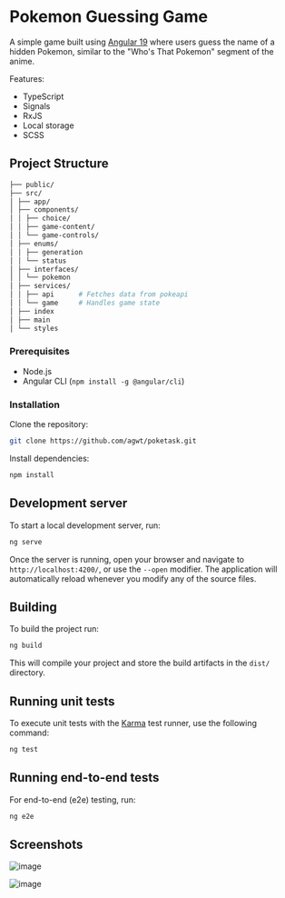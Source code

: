 # Pokemon Guessing Game 

A simple game built using [Angular 19](https://angular.io/) where users guess the name of a hidden Pokemon, similar to the "Who's That Pokemon" segment of the anime.

Features:
- TypeScript
- Signals
- RxJS
- Local storage
- SCSS

## Project Structure
```bash
├── public/ 
├── src/ 
│ ├── app/ 
│ ├── components/ 
│ │ ├── choice/ 
│ │ ├── game-content/ 
│ │ └── game-controls/ 
│ ├── enums/ 
│ │ ├── generation
│ │ └── status
│ ├── interfaces/ 
│ │ └── pokemon
│ ├── services/ 
│ │ ├── api      # Fetches data from pokeapi
│ │ └── game     # Handles game state
│ ├── index
│ ├── main
│ └── styles
```
### Prerequisites

- Node.js
- Angular CLI (`npm install -g @angular/cli`)

### Installation

Clone the repository:

```bash
git clone https://github.com/agwt/poketask.git
```
Install dependencies:

```bash
npm install
```

## Development server

To start a local development server, run:

```bash
ng serve
```

Once the server is running, open your browser and navigate to `http://localhost:4200/`, or use the `--open` modifier. The application will automatically reload whenever you modify any of the source files.

## Building

To build the project run:

```bash
ng build
```

This will compile your project and store the build artifacts in the `dist/` directory.

## Running unit tests

To execute unit tests with the [Karma](https://karma-runner.github.io) test runner, use the following command:

```bash
ng test
```

## Running end-to-end tests

For end-to-end (e2e) testing, run:

```bash
ng e2e
```

## Screenshots

![image](https://github.com/user-attachments/assets/ca2df0f5-ceab-4da2-b320-e97d2166ab96)

![image](https://github.com/user-attachments/assets/7ae7a7a3-cabe-49ad-9f20-f89a806e09e1)


